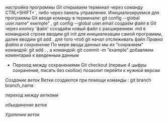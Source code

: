 *настройка программы Git* открываем терминал через соманду CTRL+SHIFT+`, либо через панель управления. Инициализируемся для программы Git вводя команду в терминале: git config --global user.name" exemple" , git config --global user.email
*cоздаём файл в Git*
через кнопку 'файл' ссоздаём новый файл с расширением .md в командной строке вводим git init для инициализации самой программы, далее вводим git add . для того чтоб git начал отслеживать файл
*Правка файла и сохранение*
По мере ввода данных мы их “сохраняем” командой: git add . , а командой: git commit -m “example” добавляем коментарий к введенным данным
* Переход между сохранениями
Git checkout (первые 4 цыфры сохранения, писать без скобок) позаолит перейти к нужной версии

*Создание веток*
Ветки создаются при помощи команды : git branch branch_name

*переход между ветками*

*обьединение веток*

*Удаление веток*